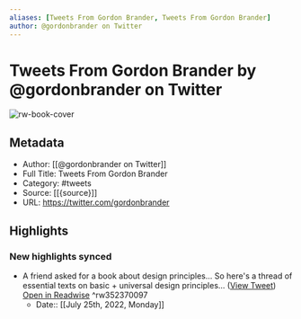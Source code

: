 ```yaml
---
aliases: [Tweets From Gordon Brander, Tweets From Gordon Brander]
author: @gordonbrander on Twitter
---
```

# Tweets From Gordon Brander by @gordonbrander on Twitter

![rw-book-cover](https://pbs.twimg.com/profile_images/1509603753686536214/NLnTk8Sh.jpg)

## Metadata
- Author: [[@gordonbrander on Twitter]]
- Full Title: Tweets From Gordon Brander
- Category: #tweets
- Source: [[{source}]]
- URL: https://twitter.com/gordonbrander

## Highlights
### New highlights synced
- A friend asked for a book about design principles... So here's a thread of essential texts on basic + universal design principles... ([View Tweet](https://twitter.com/gordonbrander/status/1220871950416744448)) [Open in Readwise](https://readwise.io/open/352370097) ^rw352370097
    - Date:: [[July 25th, 2022, Monday]]
